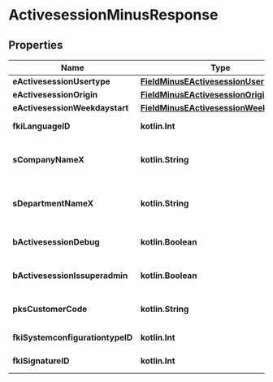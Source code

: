 
# ActivesessionMinusResponse

## Properties
Name | Type | Description | Notes
------------ | ------------- | ------------- | -------------
**eActivesessionUsertype** | [**FieldMinusEActivesessionUsertype**](FieldMinusEActivesessionUsertype.md) |  | 
**eActivesessionOrigin** | [**FieldMinusEActivesessionOrigin**](FieldMinusEActivesessionOrigin.md) |  | 
**eActivesessionWeekdaystart** | [**FieldMinusEActivesessionWeekdaystart**](FieldMinusEActivesessionWeekdaystart.md) |  | 
**fkiLanguageID** | **kotlin.Int** | The unique ID of the Language.  Valid values:  |Value|Description| |-|-| |1|French| |2|English| | 
**sCompanyNameX** | **kotlin.String** | The Name of the Company in the language of the requester | 
**sDepartmentNameX** | **kotlin.String** | The Name of the Department in the language of the requester | 
**bActivesessionDebug** | **kotlin.Boolean** | Whether the active session is in debug or not | 
**bActivesessionIssuperadmin** | **kotlin.Boolean** | Whether the active session is superadmin or not | 
**pksCustomerCode** | **kotlin.String** | The customer code assigned to your account | 
**fkiSystemconfigurationtypeID** | **kotlin.Int** | The unique ID of the Systemconfigurationtype |  [optional]
**fkiSignatureID** | **kotlin.Int** | The unique ID of the Signature |  [optional]



